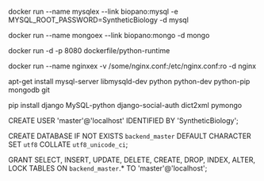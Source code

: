 docker run --name mysqlex --link biopano:mysql -e MYSQL_ROOT_PASSWORD=SyntheticBiology -d mysql

docker run --name mongoex --link biopano:mongo -d mongo

docker run -d -p 8080 dockerfile/python-runtime

docker run --name nginxex -v /some/nginx.conf:/etc/nginx.conf:ro -d nginx


apt-get install mysql-server libmysqld-dev python python-dev python-pip mongodb git

pip install django MySQL-python django-social-auth dict2xml pymongo

CREATE USER 'master'@'localhost' IDENTIFIED BY 'SyntheticBiology';

CREATE DATABASE IF NOT EXISTS `backend_master` DEFAULT CHARACTER SET `utf8` COLLATE `utf8_unicode_ci`;

GRANT SELECT, INSERT, UPDATE, DELETE, CREATE, DROP, INDEX, ALTER, LOCK TABLES ON `backend_master`.* TO 'master'@'localhost';